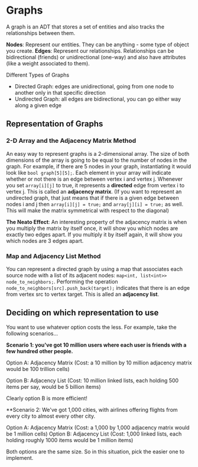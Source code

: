 # Graphs
A graph is an ADT that stores a set of entities and also tracks the relationships between them. 

**Nodes**: Represent our entities. They can be anything - some type of object you create.
**Edges**: Represent our relationships. Relationships can be bidirectional (friends) or unidirectional (one-way) and also have attributes (like a weight associated to them).

Different Types of Graphs
- Directed Graph: edges are unidirectional, going from one node to another only in that specific direction
- Undirected Graph: all edges are bidirectional, you can go either way along a given edge

## Representation of Graphs

### 2-D Array and the Adjacency Matrix Method
An easy way to represent graphs is a 2-dimensional array. The size of both dimensions of the array is going to be equal to the number of nodes in the graph. For example, if there are
5 nodes in your graph, instantiating it would look like `bool graph[5][5];`. Each element in your array will indicate whether or not there is an edge between vertex i and vertex j. Whenever
you set `array[i][j]` to true, it represents a **directed** edge from vertex i to vertex j. This is called an **adjacency matrix**. (If you want to represent an undirected graph, that just
means that if there is a given edge between nodes i and j then `array[i][j] = true;` and `array[j][i] = true;` as well. This will make the matrix symmetrical with respect to the diagonal)

**The Neato Effect**: An interesting property of the adjacency matrix is when you multiply the matrix by itself once, it will show you which nodes are exactly two edges apart. If you
multiply it by itself again, it will show you which nodes are 3 edges apart.

### Map and Adjacency List Method
You can represent a directed graph by using a map that associates each source node with a list of its adjacent nodes: `map<int, list<int>> node_to_neighbors;`. Performing the operation
`node_to_neighbors[src].push_back(target);` indicates that there is an edge from vertex src to vertex target. This is alled an **adjacency list**.

## Deciding on which representation to use
You want to use whatever option costs the less. For example, take the following scenarios...

**Scenario 1: you've got 10 million users where each user is friends with a few hundred other people.**

Option A: Adjacency Matrix (Cost: a 10 million by 10 million adjacency matrix would be 100 trillion cells)

Option B: Adjacency List (Cost: 10 million linked lists, each holding 500 items per say, would be 5 billion items)

Clearly option B is more efficient!

**Scenario 2: We've got 1,000 cities, with airlines offering flights from every city to almost every other city.

Option A: Adjacency Matrix (Cost: a 1,000 by 1,000 adjacency matrix would be 1 million cells)
Option B: Adjacency List (Cost: 1,000 linked lists, each holding roughly 1000 items would be 1 million items)

Both options are the same size. So in this situation, pick the easier one to implement.


